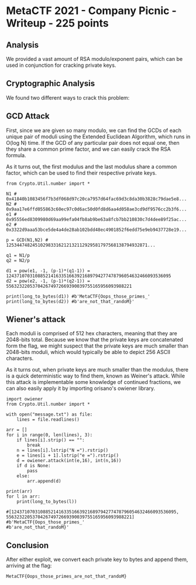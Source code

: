 # MetaCTF 2021 - Company Picnic - Writeup - 225 points

## Analysis

We provided a vast amount of RSA modulo/exponent pairs, which can be used in conjunction for cracking private keys.

## Cryptographic Analysis

We found two different ways to crack this problem:

## GCD Attack

First, since we are given so many modulo, we can find the GCDs of each unique pair of moduli using the Extended Euclidean Algorithm, which runs in O(log N) time. If the GCD of any particular pair does not equal one, then they share a common prime factor, and we can easily crack the RSA formula. 

As it turns out, the first modulus and the last modulus share a common factor, which can be used to find their respective private keys.


```
from Crypto.Util.number import *

N1 # 0x41840b1083456f7b3df068d97c20ca7957d64fac69d3c8da30b3828c79dae5e8...
N2 # 0x9aa17e6ffd055863c60ec97c0d6ac50d0fd8d6aa4d058ae3cd9df9576cc2b3f6...
e1 # 0x95556ed8309980d69aa99efa04fb8ab9be63a8fcb7bb210830c7d4dee89f25ac...
e2 # 0x3322d9aaa53bce5de4a4de28ab102bdd48ec4901852f6edd75e9eb9437728e19...

p = GCD(N1,N2) # 125344748245102983316212132112929581797568138794932871...

q1 = N1/p
q2 = N2/p

d1 = pow(e1, -1, (p-1)*(q1-1)) = 124371070310885214163351663921689794277478796054632466093536095
d2 = pow(e2, -1, (p-1)*(q2-1)) = 556323220537042674972669390039755165956093988221

print(long_to_bytes(d1)) #b'MetaCTF{Oops_those_primes_'
print(long_to_bytes(d2)) #b'are_not_that_randoM}'
```

## Wiener's attack

Each moduli is comprised of 512 hex characters, meaning that they are 2048-bits total.
Because we know that the private keys are concatenated form the flag, we might suspect that the private keys are much smaller than 2048-bits moduli, which would typically be able to depict 256 ASCII characters.

As it turns out, when private keys are much smaller than the modulus, there is a quick deterministic way to find them, known as Weiner's attack.
While this attack is implementable some knowledge of continued fractions, we can also easily apply it by importing orisano's owiener library.

```
import owiener
from Crypto.Util.number import *

with open("message.txt") as file:
    lines = file.readlines()

arr = []
for i in range(0, len(lines), 3):
    if lines[i].strip() == "":
        break
    n = lines[i].lstrip("N =").rstrip()
    e = lines[i + 1].lstrip("e =").rstrip()
    d = owiener.attack(int(e,16), int(n,16))
    if d is None:
        pass
    else:   
        arr.append(d)

print(arr)
for l in arr:
    print(long_to_bytes(l))

#[124371070310885214163351663921689794277478796054632466093536095, 556323220537042674972669390039755165956093988221]
#b'MetaCTF{Oops_those_primes_'
#b'are_not_that_randoM}'
```

## Conclusion
After either exploit, we convert each private key to bytes and append them, arriving at the flag:
```
MetaCTF{Oops_those_primes_are_not_that_randoM}
```
